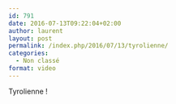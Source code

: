 ```yaml
---
id: 791
date: 2016-07-13T09:22:04+02:00
author: laurent
layout: post
permalink: /index.php/2016/07/13/tyrolienne/
categories:
  - Non classé
format: video
---
```

Tyrolienne !
